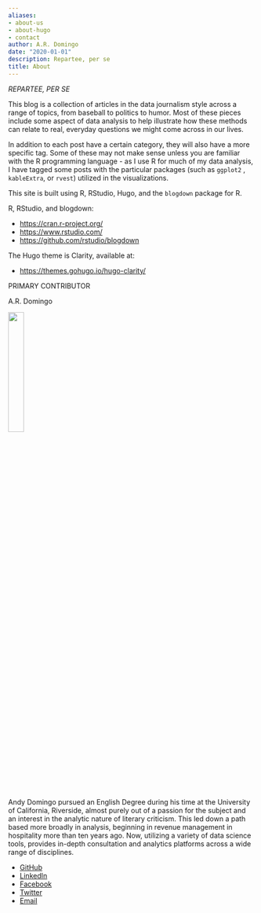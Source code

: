 ```yaml
---
aliases:
- about-us
- about-hugo
- contact
author: A.R. Domingo
date: "2020-01-01"
description: Repartee, per se
title: About
---
```



<em>REPARTEE, PER SE</em>

This blog is a collection of articles in the data journalism style across a range of topics, from baseball to politics to humor.  Most of these pieces include some aspect of data analysis to help illustrate how these methods can relate to real, everyday questions we might come across in our lives.

In addition to each post have a certain category, they will also have a more specific tag.  Some of these may not make sense unless you are familiar with the R programming language - as I use R for much of my data analysis, I have tagged some posts with the particular packages (such as `ggplot2` , `kableExtra`, or  `rvest`) utilized in the visualizations.

This site is built using R, RStudio, Hugo, and the `blogdown` package for R.  

R, RStudio, and blogdown:

- https://cran.r-project.org/
- https://www.rstudio.com/
- https://github.com/rstudio/blogdown


The Hugo theme is Clarity, available at:

- https://themes.gohugo.io/hugo-clarity/




PRIMARY CONTRIBUTOR

A.R. Domingo

<img src="/./about_files/ARDomingo1.jpg" alt="" width="25%" height="25%"/>

Andy Domingo pursued an English Degree during his time at the University of California, Riverside, almost purely out of a passion for the subject and an interest in the analytic nature of literary criticism.  This led down a path based more broadly in analysis, beginning in revenue management in hospitality more than ten years ago.  Now, utilizing a variety of data science tools, provides in-depth consultation and analytics platforms across a wide range of disciplines. 




* [GitHub](https://github.com/ardomingo/)
* [LinkedIn](https://www.linkedin.com/in/andres-domingo-75682343/)
* [Facebook](https://www.facebook.com/andy.domingo/)
* [Twitter](https://twitter.com/andresrdomingo/)
* [Email](mailto:andres.r.domingo@gmail.com)



